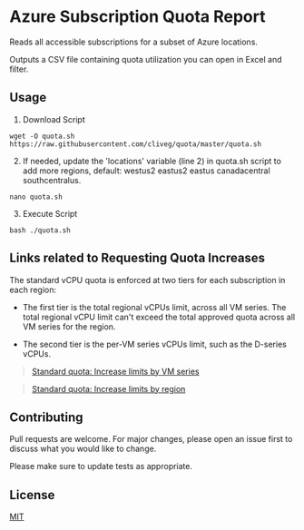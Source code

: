 # Azure Subscription Quota Report
Reads all accessible subscriptions for a subset of Azure locations.

Outputs a CSV file containing quota utilization you can open in Excel and filter.

## Usage

1. Download Script
```
wget -O quota.sh https://raw.githubusercontent.com/cliveg/quota/master/quota.sh
```
2. If needed, update the 'locations' variable (line 2) in quota.sh script to add more regions, default: westus2 eastus2 eastus canadacentral southcentralus.
```
nano quota.sh
```
3. Execute Script

```
bash ./quota.sh
```

## Links related to Requesting Quota Increases
The standard vCPU quota is enforced at two tiers for each subscription in each region:

- The first tier is the total regional vCPUs limit, across all VM series.
The total regional vCPU limit can't exceed the total approved quota across all VM series for the region.

- The second tier is the per-VM series vCPUs limit, such as the D-series vCPUs.


> [Standard quota: Increase limits by VM series](https://docs.microsoft.com/en-us/azure/azure-portal/supportability/per-vm-quota-requests)

> [Standard quota: Increase limits by region](https://docs.microsoft.com/en-us/azure/azure-portal/supportability/regional-quota-requests)

## Contributing
Pull requests are welcome. For major changes, please open an issue first to discuss what you would like to change.

Please make sure to update tests as appropriate.

## License
[MIT](https://choosealicense.com/licenses/mit/)